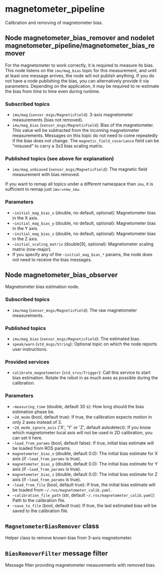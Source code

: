 <!-- SPDX-License-Identifier: BSD-3-Clause -->
<!-- SPDX-FileCopyrightText: Czech Technical University in Prague -->

# magnetometer\_pipeline

Calibration and removing of magnetometer bias.

## Node magnetometer\_bias\_remover and nodelet magnetometer\_pipeline/magnetometer\_bias\_remover

For the magnetometer to work correctly, it is required to measure its bias. This node listens on the `imu/mag_bias`
topic for this measurement, and until at least one message arrives, the node will not publish anything. If you do not
have a node publishing the bias, you can alternatively provide it via parameters. Depending on the application, it
may be required to re-estimate the bias from time to time even during runtime.

### Subscribed topics
- `imu/mag` (`sensor_msgs/MagneticField`): 3-axis magnetometer measurements (bias not removed).
- `imu/mag_bias` (`sensor_msgs/MagneticField`): Bias of the magnetometer. This value will be subtracted from the
    incoming magnetometer measurements. Messages on this topic do not need to come repeatedly if the bias does not
    change. The `magnetic_field_covariance` field can be "misused" to carry a 3x3 bias scaling matrix.

### Published topics (see above for explanation)
- `imu/mag_unbiased` (`sensor_msgs/MagneticField`): The magnetic field measurement with bias removed.

If you want to remap all topics under a different namespace than `imu`, it is sufficient to remap just `imu:=new_imu`.

### Parameters
- `~initial_mag_bias_x` (double, no default, optional): Magnetometer bias in the X axis.
- `~initial_mag_bias_y` (double, no default, optional): Magnetometer bias in the Y axis.
- `~initial_mag_bias_z` (double, no default, optional): Magnetometer bias in the Z axis.
- `~initial_scaling_matrix` (double\[9\], optional): Magnetometer scaling matrix (row-major).
- If you specify any of the `~initial_mag_bias_*` params, the node does not need to receive the bias messages.

## Node magnetometer\_bias\_observer

Magnetometer bias estimation node.

### Subscribed topics

- `imu/mag` (`sensor_msgs/MagneticField`): The raw magnetometer measurements.

### Published topics

- `imu/mag_bias` (`sensor_msgs/MagneticField`): The estimated bias.
- `speak/warn` (`std_msgs/String`): Optional topic on which the node reports user instructions.

### Provided services

- `calibrate_magnetometer` (`std_srvs/Trigger`): Call this service to start bias estimation. Rotate the robot in as much
    axes as possible during the calibration.

### Parameters

- `~measuring_time` (double, default 30 s): How long should the bias estimation phase be.
- `~2d_mode` (bool, default true): If true, the calibration expects motion in only 2 axes instead of 3.
- `~2d_mode_ignore_axis` ('X', 'Y' or 'Z', default autodetect): If you know which magnetometer local axis will not be
    used in 2D calibration, you can set it here.
- `~load_from_params` (bool, default false): If true, initial bias estimate will be loaded from ROS params.
- `magnetometer_bias_x` (double, default 0.0): The initial bias estimate for X axis (if `~load_from_params` is true).
- `magnetometer_bias_y` (double, default 0.0): The initial bias estimate for Y axis (if `~load_from_params` is true).
- `magnetometer_bias_z` (double, default 0.0): The initial bias estimate for Z axis (if `~load_from_params` is true).
- `~load_from_file` (bool, default true): If true, the initial bias estimate will be loaded from
    `~/.ros/magnetometer_calib.yaml`.
- `~calibration_file_path` (str, default `~/.ros/magnetometer_calib.yaml`): Path to the calibration file.
- `~save_to_file` (bool, default true): If true, the last estimated bias will be saved to the calibration file.

## `MagnetometerBiasRemover` class

Helper class to remove known bias from 3-axis magnetometer.

## `BiasRemoverFilter` message filter

Message filter providing magnetometer measurements with removed bias.